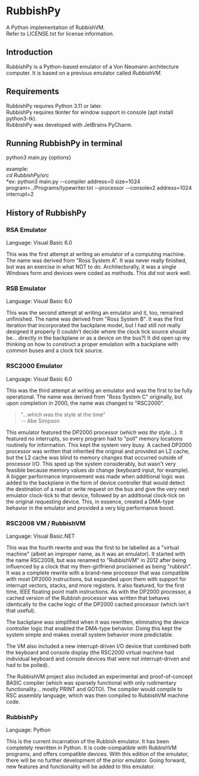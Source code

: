 # RubbishPy
A Python implementation of RubbishVM.  
Refer to LICENSE.txt for license information.
 

## Introduction

RubbishPy is a Python-based emulator of a Von Neumann architecture computer.  It is based on a previous emulator called *RubbishVM*.

## Requirements
RubbishPy requires Python 3.11 or later.  
RubbishPy requires tkinter for window support in console (apt install python3-tk).  
RubbishPy was developed with JetBrains PyCharm.  

## Running RubbishPy in terminal
python3 main.py  {options}  

example:  
*cd RubbishPy/src*  
*ex: python3 main.py --compiler address=0 size=1024 program=../Programs/typewriter.txt --processor --consolev2 address=1024 interrupt=2

## History of RubbishPy

### RSA Emulator

Language: Visual Basic 6.0

This was the first attempt at writing an emulator of a computing machine. The name was derived from "Ross System A". It was never really finished, but was an exercise in what NOT to do. Architecturally, it was a single Windows form and devices were coded as methods.  This did not work well.

### RSB Emulator

Language: Visual Basic 6.0

This was the second attempt at writing an emulator and it, too, remained unfinished. The name was derived from "Ross System B". It was the first iteration that incorporated the backplane model, but I had still not really designed it properly (I couldn't decide where the clock tick source should be... directly in the backplane or as a device on the bus?)  It did open up my thinking on how to construct a proper emulation with a backplane with common buses and a clock tick source.

### RSC2000 Emulator

Language: Visual Basic 6.0

This was the third attempt at writing an emulator and was the first to be fully operational. The name was derived from "Ross System C" originally, but upon completion in 2000, the name was changed to "RSC2000".
> "...which was the style at the time"  
> -- Abe Simpson  

This emulator featured the DP2000 processor (_which was the style..._).  It featured no interrupts, so every program had to "poll" memory locations routinely for information.  This kept the system very busy.  A cached DP2000 processor was written that inherited the original and provided an L2 cache, but the L2 cache was blind to memory changes that occurred outside of processor I/O.  This sped up the system considerably, but wasn't very feasible because memory values *do* change (keyboard input, for example).  A bigger performance improvement was made when additional logic was added to the backplane in the form of device controller that would detect the destination of a read or write request on the bus and give the very next emulator clock-tick to that device, followed by an additional clock-tick on the original requesting device. This, in essence, created a DMA-type behavior in the emulator and provided a very big performance boost.

### RSC2008 VM / RubbishVM

Language: Visual Basic.NET

This was the fourth rewrite and was the first to be labelled as a "virtual machine" (albeit an improper name, as it was an emulator).  It started with the name RSC2008, but was renamed to "RubbishVM" in 2012 after being influenced by a clock that my then-girlfriend proclaimed as being "rubbish". It was a complete rewrite with a brand-new processor that was compatible with most DP2000 instructions, but expanded upon them with support for interrupt vectors, stacks, and more registers. It also featured, for the first time, IEEE floating point math instructions. As with the DP2000 processor, a cached version of the Rubbish processor was written that behaves identically to the cache logic of the DP2000 cached processor (which isn't that useful).

The backplane was simplified when it was rewritten, eliminating the device controller logic that enabled the DMA-type behavior. Doing this kept the system simple and makes overall system behavior more predictable.

The VM also included a new interrupt-driven I/O device that combined both the keyboard and console display (the RSC2000 virtual machine had individual keyboard and console devices that were not interrupt-driven and had to be polled).

The RubbishVM project also included an experimental and proof-of-concept BASIC compiler (which was sparsely functional with only rudimentary functionality... mostly PRINT and GOTO).  The compiler would compile to RSC assembly language, which was then compiled to RubbishVM machine code.

### RubbishPy

Language: Python

This is the current incarnation of the Rubbish emulator.  It has been completely rewritten in Python.  It is code-compatible with RubbishVM programs, and offers compatible devices.  With this edition of the emulator, there will be no further development of the prior emulator.  Going forward, new features and functionality will be added to this emulator.
